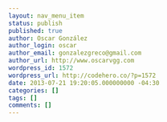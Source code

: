 ```yaml
---
layout: nav_menu_item
status: publish
published: true
author: Oscar González
author_login: oscar
author_email: gonzalezgreco@gmail.com
author_url: http://www.oscarvgg.com
wordpress_id: 1572
wordpress_url: http://codehero.co/?p=1572
date: 2013-07-21 19:20:05.000000000 -04:30
categories: []
tags: []
comments: []
---
```

 
